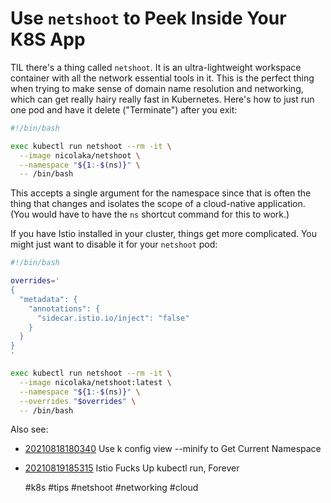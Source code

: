 # Use `netshoot` to Peek Inside Your K8S App

TIL there's a thing called `netshoot`. It is an ultra-lightweight
workspace container with all the network essential tools in it. This is
the perfect thing when trying to make sense of domain name resolution
and networking, which can get really hairy really fast in Kubernetes.
Here's how to just run one pod and have it delete ("Terminate") after
you exit:

```bash
#!/bin/bash

exec kubectl run netshoot --rm -it \
  --image nicolaka/netshoot \
  --namespace "${1:-$(ns)}" \
  -- /bin/bash
```

This accepts a single argument for the namespace since that is often the
thing that changes and isolates the scope of a cloud-native application.
(You would have to have the `ns` shortcut command for this to work.)

If you have Istio installed in your cluster, things get more
complicated. You might just want to disable it for your `netshoot` pod:

```bash
#!/bin/bash

overrides='
{
  "metadata": {
    "annotations": {
      "sidecar.istio.io/inject": "false"
    }
  }
}
'

exec kubectl run netshoot --rm -it \
  --image nicolaka/netshoot:latest \
  --namespace "${1:-$(ns)}" \
  --overrides "$overrides" \
  -- /bin/bash
```

Also see:

* [20210818180340](/20210818180340/) Use k config view --minify to Get Current Namespace
* [20210819185315](/20210819185315/) Istio Fucks Up kubectl run, Forever

    #k8s #tips #netshoot #networking #cloud
